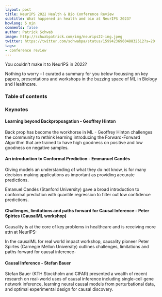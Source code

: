 ```yaml
---
layout: post
title: NeurIPS 2022 Health & Bio Conference Review
subtitle: What happened in health and bio at NeurIPS 2023?
howlong: 5 min
comments: false
author: Patrick Schwab
image: http://schwabpatrick.com/img/neurips22-img.jpeg
twitter: https://twitter.com/schwabpa/status/1599423696048832512?s=20
tags:
- conference review
---
```

You couldn't make it to NeurIPS in 2022?

Nothing to worry - I curated a summary for you below focussing on key papers, presentations and workshops in the buzzing space of ML in Biology and Healthcare.

<nav id="toc"><h3><a data-toggle="collapse" href="#toccontent" role="button" aria-expanded="false" aria-controls="toccontent"><i class="fa fa-bars"></i>  Table of contents</a></h3></nav>

<h3>Keynotes</h3>

<h4>Learning beyond Backpropoagation - Geoffrey Hinton</h4>

Back prop has become the workhorse in ML - Geoffrey Hinton challenges the community to rethink learning introducing the Forward-Forward Algorithm that are trained to have high goodness on positive and low goodness on negative samples.

<div class="gallery">
<galleryitem src="http://schwabpatrick.com/img/neurips2022/gh1.jpeg"></galleryitem> 
<galleryitem src="http://schwabpatrick.com/img/neurips2022/gh2.jpeg"></galleryitem>
<galleryitem src="http://schwabpatrick.com/img/neurips2022/gh3.jpeg"></galleryitem>
</div>

<h4>An introduction to Conformal Prediction - Emmanuel Candès</h4>

Giving models an understanding of what they do not know, is for many decision-making applications as important as providing accurate predictions.

Emanuel Candès (Stanford University) gave a broad introduction to conformal prediction with quantile regression to filter out low confidence predictions.

<div class="gallery">
<galleryitem src="http://schwabpatrick.com/img/neurips2022/ec1.jpeg"></galleryitem> 
<galleryitem src="http://schwabpatrick.com/img/neurips2022/ec2.jpeg"></galleryitem>
<galleryitem src="http://schwabpatrick.com/img/neurips2022/ec3.jpeg"></galleryitem>
</div>

<h4>Challenges, limitations and paths forward for Causal Inference - Peter Spirtes (CausalML workshop)</h4>

Causality is at the core of key problems in healthcare and is receiving more attn at NeurIPS:

In the causalML for real world impact workshop, causality pioneer Peter Spirtes (Carnegie Mellon University) outlines challenges, limitations and paths forward for causal inference-

<div class="gallery">
<galleryitem src="http://schwabpatrick.com/img/neurips2022/ec1.jpeg"></galleryitem> 
<galleryitem src="http://schwabpatrick.com/img/neurips2022/ec2.jpeg"></galleryitem>
<galleryitem src="http://schwabpatrick.com/img/neurips2022/ec3.jpeg"></galleryitem>
</div>

<h4>Causal Inference - Stefan Bauer</h4>

Stefan Bauer (KTH Stockholm and CIFAR) presented a wealth of recent research on real-world uses of causal inference including single-cell gene network inference, learning neural causal models from perturbational data, and optimal experimental design for causal discovery.

<div class="gallery">
<galleryitem src="http://schwabpatrick.com/img/neurips2022/sb1.jpeg"></galleryitem> 
<galleryitem src="http://schwabpatrick.com/img/neurips2022/sb2.jpeg"></galleryitem>
<galleryitem src="http://schwabpatrick.com/img/neurips2022/sb3.jpeg"></galleryitem>
</div>